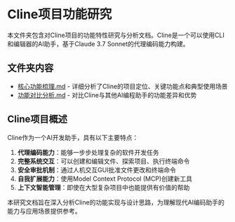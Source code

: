 # Cline项目功能研究

本文件夹包含对Cline项目的功能特性研究与分析文档。Cline是一个可以使用CLI和编辑器的AI助手，基于Claude 3.7 Sonnet的代理编码能力构建。

## 文件夹内容

- [核心功能梳理.md](./核心功能梳理.md) - 详细分析了Cline的项目定位、关键功能点和典型使用场景
- [功能对比分析.md](./功能对比分析.md) - 对比Cline与其他AI编程助手的功能差异和优势

## Cline项目概述

Cline作为一个AI开发助手，具有以下主要特点：

1. **代理编码能力**：能够一步步处理复杂的软件开发任务
2. **完整系统交互**：可以创建和编辑文件、探索项目、执行终端命令
3. **安全审批机制**：通过人机交互GUI批准文件更改和终端命令
4. **自我扩展能力**：使用Model Context Protocol (MCP)创建新工具
5. **上下文智能管理**：即使在大型复杂项目中也能提供有价值的帮助

本研究文档旨在深入分析Cline的功能实现与设计思路，为理解现代AI编码助手的能力与应用场景提供参考。 